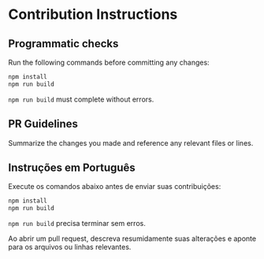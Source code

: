# Contribution Instructions

## Programmatic checks
Run the following commands before committing any changes:

```bash
npm install
npm run build
```

`npm run build` must complete without errors.

## PR Guidelines
Summarize the changes you made and reference any relevant files or lines.

## Instruções em Português

Execute os comandos abaixo antes de enviar suas contribuições:

```bash
npm install
npm run build
```

`npm run build` precisa terminar sem erros.

Ao abrir um pull request, descreva resumidamente suas alterações e aponte para os arquivos ou linhas relevantes.
